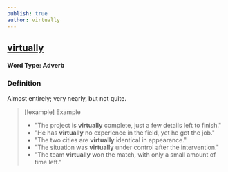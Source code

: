```yaml
---
publish: true
author: virtually
---
```


## [virtually](https://dictionary.cambridge.org/dictionary/english/virtually)
#### Word Type: Adverb

### Definition
Almost entirely; very nearly, but not quite.

> [!example] Example
> 
> - "The project is **virtually** complete, just a few details left to finish."
> - "He has **virtually** no experience in the field, yet he got the job."
> - "The two cities are **virtually** identical in appearance."
> - "The situation was **virtually** under control after the intervention."
> - "The team **virtually** won the match, with only a small amount of time left."